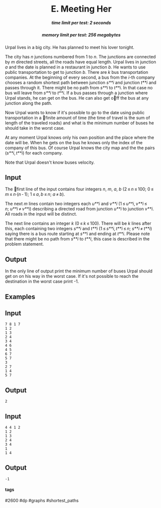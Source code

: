 <h1 style='text-align: center;'> E. Meeting Her</h1>

<h5 style='text-align: center;'>time limit per test: 2 seconds</h5>
<h5 style='text-align: center;'>memory limit per test: 256 megabytes</h5>

Urpal lives in a big city. He has planned to meet his lover tonight. 

The city has *n* junctions numbered from 1 to *n*. The junctions are connected by *m* directed streets, all the roads have equal length. Urpal lives in junction *a* and the date is planned in a restaurant in junction *b*. He wants to use public transportation to get to junction *b*. There are *k* bus transportation companies. At the beginning of every second, a bus from the *i*-th company chooses a random shortest path between junction *s**i* and junction *t**i* and passes through it. There might be no path from *s**i* to *t**i*. In that case no bus will leave from *s**i* to *t**i*. If a bus passes through a junction where Urpal stands, he can get on the bus. He can also get off the bus at any junction along the path. 

Now Urpal wants to know if it's possible to go to the date using public transportation in a finite amount of time (the time of travel is the sum of length of the traveled roads) and what is the minimum number of buses he should take in the worst case.

At any moment Urpal knows only his own position and the place where the date will be. When he gets on the bus he knows only the index of the company of this bus. Of course Urpal knows the city map and the the pairs (*s**i*, *t**i*) for each company.

Note that Urpal doesn't know buses velocity. 

## Input

The first line of the input contains four integers *n*, *m*, *a*, *b* (2 ≤ *n* ≤ 100; 0 ≤ *m* ≤ *n*·(*n* - 1); 1 ≤ *a*, *b* ≤ *n*; *a* ≠ *b*). 

The next *m* lines contain two integers each *u**i* and *v**i* (1 ≤ *u**i*, *v**i* ≤ *n*; *u**i* ≠ *v**i*) describing a directed road from junction *u**i* to junction *v**i*. All roads in the input will be distinct. 

The next line contains an integer *k* (0 ≤ *k* ≤ 100). There will be *k* lines after this, each containing two integers *s**i* and *t**i* (1 ≤ *s**i*, *t**i* ≤ *n*; *s**i* ≠ *t**i*) saying there is a bus route starting at *s**i* and ending at *t**i*. Please note that there might be no path from *s**i* to *t**i*, this case is described in the problem statement.

## Output

In the only line of output print the minimum number of buses Urpal should get on on his way in the worst case. If it's not possible to reach the destination in the worst case print -1.

## Examples

## Input


```
7 8 1 7  
1 2  
1 3  
2 4  
3 4  
4 6  
4 5  
6 7  
5 7  
3  
2 7  
1 4  
5 7  

```
## Output


```
2  

```
## Input


```
4 4 1 2  
1 2  
1 3  
2 4  
3 4  
1  
1 4  

```
## Output


```
-1  

```


#### tags 

#2600 #dp #graphs #shortest_paths 